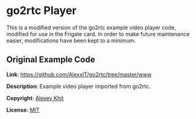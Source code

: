# go2rtc Player

This is a modified version of the go2rtc example video player code, modified for
use in the Frigate card. In order to make future maintenance easier,
modifications have been kept to a minimum.

## Original Example Code

**Link**: https://github.com/AlexxIT/go2rtc/tree/master/www

**Description**: Example video player imported from go2rtc.

**Copyright**: [Alexey Khit](https://github.com/AlexxIT)

**License**: [MIT](https://github.com/AlexxIT/go2rtc/blob/master/LICENSE)

